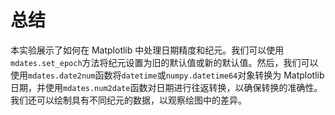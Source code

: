 # 总结

本实验展示了如何在 Matplotlib 中处理日期精度和纪元。我们可以使用`mdates.set_epoch`方法将纪元设置为旧的默认值或新的默认值。然后，我们可以使用`mdates.date2num`函数将`datetime`或`numpy.datetime64`对象转换为 Matplotlib 日期，并使用`mdates.num2date`函数对日期进行往返转换，以确保转换的准确性。我们还可以绘制具有不同纪元的数据，以观察绘图中的差异。
